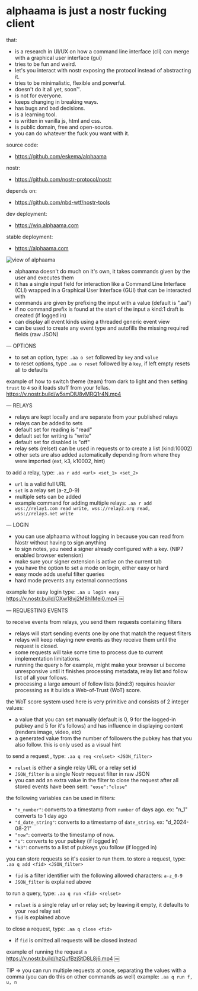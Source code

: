 # alphaama is just a nostr fucking client

that:
- is a research in UI/UX on how a command line interface (cli) can merge with a graphical user interface (gui)
- tries to be fun and weird.
- let's you interact with nostr exposing the protocol instead of abstracting it.
- tries to be minimalistic, flexible and powerful.
- doesn't do it all yet, soon™.
- is not for everyone.
- keeps changing in breaking ways.
- has bugs and bad decisions.
- is a learning tool.
- is written in vanilla js, html and css.
- is public domain, free and open-source.
- you can do whatever the fuck you want with it.

source code:
- https://github.com/eskema/alphaama

nostr:
- https://github.com/nostr-protocol/nostr

depends on:
- https://github.com/nbd-wtf/nostr-tools

dev deployment:
- https://wip.alphaama.com

stable deployment:
- https://alphaama.com


![view of alphaama](https://i.nostr.build/XyflANm8pOEQUHI6.jpg)


- alphaama doesn't do much on it's own, it takes commands given by the user and executes them
- it has a single input field for interaction like a Command Line Interface (CLI) wrapped in a Graphical User Interface (GUI) that can be interacted with
- commands are given by prefixing the input with a value (default is ".aa")
- if no command prefix is found at the start of the input a kind:1 draft is created (if logged in)
- can display all event kinds using a threaded generic event view
- can be used to create any event type and autofills the missing required fields (raw JSON)


— OPTIONS


- to set an option, type: `.aa o set` followed by `key` and `value`
- to reset options, type `.aa o reset` followed by a `key`, if left empty resets all to defaults

example of how to switch theme (team) from dark to light and then setting `trust` to `4` so it loads stuff from your fellas.
https://v.nostr.build/w5smDlU8vMRQ1r4N.mp4



— RELAYS

- relays are kept locally and are separate from your published relays
- relays can be added to sets
- default set for reading is "read"
- default set for writing is "write"
- default set for disabled is "off"
- relay sets (relset) can be used in requests or to create a list (kind:10002)
- other sets are also added automatically depending from where they were imported (ext, k3, k10002, hint)

to add a relay, type: `.aa r add <url> <set_1> <set_2>`
- `url` is a valid full URL
- `set` is a relay set (a-z_0-9) 
- multiple sets can be added
- example command for adding multiple relays: `.aa r add wss://relay1.com read write, wss://relay2.org read, wss://relay3.net write`


— LOGIN


- you can use alphaama without logging in because you can read from Nostr without having to sign anything
- to sign notes, you need a signer already configured with a key. (NIP7 enabled browser extension)
- make sure your signer extension is active on the current tab
- you have the option to set a mode on login, either easy or hard
- easy mode adds useful filter queries
- hard mode prevents any external connections

example for easy login type: `.aa u login easy`
https://v.nostr.build/OXw18vj2M8h1Mei0.mp4
￼

— REQUESTING EVENTS


to receive events from relays, you send them requests containing filters
- relays will start sending events one by one that match the request filters
- relays will keep relaying new events as they receive them until the request is closed.
- some requests will take some time to process due to current implementation limitations. 
- running the query `b` for example, might make your browser ui become unresponsive until it finishes processing metadata, relay list and follow list of all your follows. 
- processing a large amount of follow lists (kind:3) requires heavier processing as it builds a Web-of-Trust (WoT) score. 

the WoT score system used here is very primitive and consists of 2 integer values: 
- a value that you can set manually (default is 0, 9 for the logged-in pubkey and 5 for it's follows) and has influence in displaying content (renders image, video, etc)
- a generated value from the number of followers the pubkey has that you also follow. this is only used as a visual hint

to send a request , type: `.aa q req <relset> <JSON_filter>`
- `relset` is either a single relay URL or a relay set id
- `JSON_filter` is a single Nostr request filter in raw JSON
- you can add an extra value in the filter to close the request after all stored events have been sent: `"eose":"close"`

the following variables can be used in filters:
- `"n_number"`: converts to a timestamp from `number` of days ago. ex: "n_1" converts to 1 day ago
- `"d_date_string"`: converts to a timestamp of `date_string`. ex: "d_2024-08-21"
- `"now"`: converts to the timestamp of now.
- `"u"`: converts to your pubkey (if logged in)
- `"k3"`: converts to a list of pubkeys you follow (if logged in)

you can store requests so it's easier to run them.
to store a request, type: `.aa q add <fid> <JSON_filter>`
- `fid` is a filter identifier with the following allowed characters:  `a-z_0-9`
- `JSON_filter` is explained above

to run a query, type: `.aa q run <fid> <relset>` 
- `relset` is a single relay url or relay set; by leaving it empty, it defaults to your `read` relay set
- `fid` is explained above

to close a request, type: `.aa q close <fid>`
- if `fid` is omitted all requests will be closed instead

example of running the request `a` 
https://v.nostr.build/hzQufBzjStD8L8j6.mp4
￼

TIP => you can run multiple requests at once, separating the values with a comma (you can do this on other commands as well)
example: `.aa q run f, u, n`